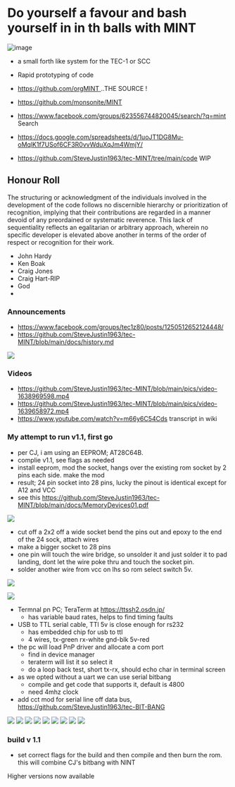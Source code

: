 # Do yourself a favour and bash yourself in in th balls with MINT 

![image](https://github.com/user-attachments/assets/76699c73-d350-4f52-a544-398e5a6214a2)

- a small forth like system for the TEC-1 or SCC
- Rapid prototyping of code 

- [https://github.com/orgMINT  ](https://github.com/orgMINT/MINT)       ..THE SOURCE ! 

  
- https://github.com/monsonite/MINT 
- https://www.facebook.com/groups/623556744820045/search/?q=mint   Search 
- https://docs.google.com/spreadsheets/d/1uoJT1DG8Mu-oMqlK1f7USof6CF3R0vvWduXqJm4WmjY/
- https://github.com/SteveJustin1963/tec-MINT/tree/main/code WIP


## Honour Roll 
The structuring or acknowledgment of the individuals involved in the development of the code follows no discernible hierarchy or prioritization of recognition, implying that their contributions are regarded in a manner devoid of any preordained or systematic reverence. This lack of sequentiality reflects an egalitarian or arbitrary approach, wherein no specific developer is elevated above another in terms of the order of respect or recognition for their work.

- John Hardy
- Ken Boak
- Craig Jones
- Craig Hart-RIP
- God
- 
### Announcements
  - https://www.facebook.com/groups/tec1z80/posts/1250512652124448/ 
  - https://github.com/SteveJustin1963/tec-MINT/blob/main/docs/history.md

![](https://github.com/SteveJustin1963/tec-MINT/blob/main/pics/263565308_1147844542415783_7150078760328965579_n.jpg)

### Videos
- https://github.com/SteveJustin1963/tec-MINT/blob/main/pics/video-1638969598.mp4
- https://github.com/SteveJustin1963/tec-MINT/blob/main/pics/video-1639658972.mp4
- https://www.youtube.com/watch?v=m66y6C54Cds  transcript in wiki



### My attempt to run v1.1, first go

- per CJ, i am using an EEPROM; AT28C64B.
- complie v1.1, see flags as needed
- install eeprom, mod the socket, hangs over the existing rom socket by 2 pins each side. make the mod
- result; 24 pin socket into 28 pins, lucky the pinout is identical except for A12 and VCC
- see this https://github.com/SteveJustin1963/tec-MINT/blob/main/docs/MemoryDevices01.pdf
 
![](https://github.com/SteveJustin1963/tec-MINT/blob/main/pics/ee%20pins2.png)

- cut off a 2x2 off a wide socket bend the pins out and epoxy to the end of the 24 sock, attach wires
- make a bigger socket to 28 pins
- one pin will touch the wire bridge, so unsolder it and just solder it to pad landing, dont let the wire poke thru and touch the socket pin.
- solder another wire from vcc on lhs so rom select switch 5v.

![](https://github.com/SteveJustin1963/tec-MINT/blob/main/pics/IMG_8433.jpg)

![](https://github.com/SteveJustin1963/tec-MINT/blob/main/pics/sock1.png)

- Termnal pn PC; TeraTerm at https://ttssh2.osdn.jp/
  - has variable baud rates, helps to find timing faults
- USB to TTL serial cable, TTl 5v is close enough for rs232
  - has embedded chip for usb to ttl 
  - 4 wires, tx-green rx-white gnd-blk 5v-red
- the pc will load PnP driver and allocate a com port
  - find in device manager
  - teraterm will list it so select it
  - do a loop back test, short tx-rx, should echo char in terminal screen
- as we opted without a uart we can use serial bitbang
  - compile and get code that supports it, default is 4800
  - need 4mhz clock
- add cct mod for serial line off data bus,  https://github.com/SteveJustin1963/tec-BIT-BANG

![](https://github.com/SteveJustin1963/tec-MINT/blob/main/pics/IMG_8455.jpg)
![](https://github.com/SteveJustin1963/tec-MINT/blob/main/pics/IMG_8483%20(1).jpg)
![](https://github.com/SteveJustin1963/tec-MINT/blob/main/pics/IMG_8483%20(2).jpg)
![](https://github.com/SteveJustin1963/tec-MINT/blob/main/pics/IMG_8484%20(1).jpg)
![](https://github.com/SteveJustin1963/tec-MINT/blob/main/pics/IMG_8485%20(1).jpg)
![](https://github.com/SteveJustin1963/tec-MINT/blob/main/pics/IMG_8486%20(1).jpg)
![](https://github.com/SteveJustin1963/tec-MINT/blob/main/pics/IMG_8487%20(1).jpg)
![](https://github.com/SteveJustin1963/tec-MINT/blob/main/pics/IMG_8488%20(1).jpg)
![](https://github.com/SteveJustin1963/tec-MINT/blob/main/pics/IMG_8467.jpg)
![]()

### build v 1.1
- set correct flags for the build and then compile and then burn the rom. this will combine CJ's bitbang with NINT


Higher versions now available 

 


